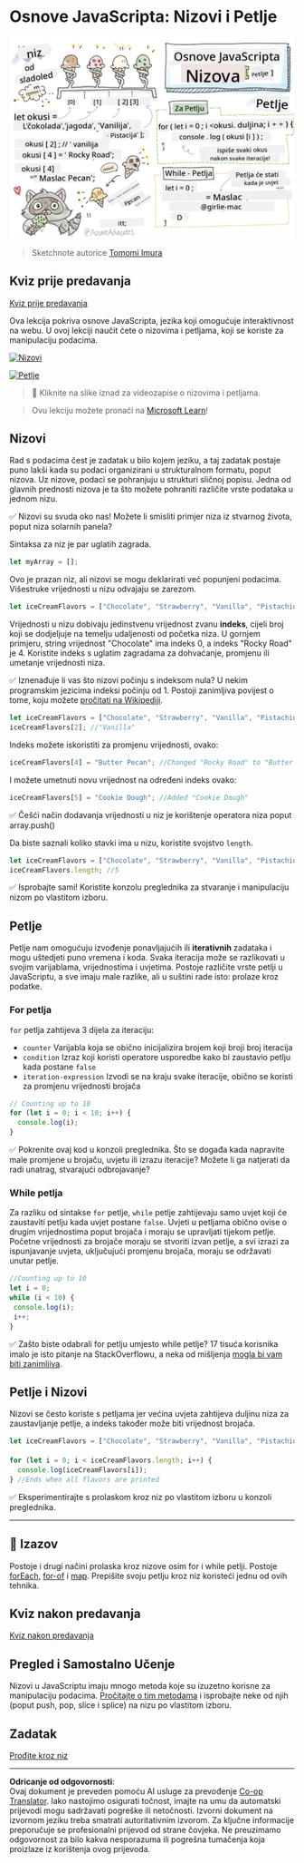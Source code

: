 <!--
CO_OP_TRANSLATOR_METADATA:
{
  "original_hash": "3f7f87871312cf6cc12662da7d973182",
  "translation_date": "2025-08-27T22:42:06+00:00",
  "source_file": "2-js-basics/4-arrays-loops/README.md",
  "language_code": "hr"
}
-->
# Osnove JavaScripta: Nizovi i Petlje

![Osnove JavaScripta - Nizovi](../../../../translated_images/webdev101-js-arrays.439d7528b8a294558d0e4302e448d193f8ad7495cc407539cc81f1afe904b470.hr.png)  
> Sketchnote autorice [Tomomi Imura](https://twitter.com/girlie_mac)

## Kviz prije predavanja  
[Kviz prije predavanja](https://ff-quizzes.netlify.app/web/quiz/13)

Ova lekcija pokriva osnove JavaScripta, jezika koji omogućuje interaktivnost na webu. U ovoj lekciji naučit ćete o nizovima i petljama, koji se koriste za manipulaciju podacima.

[![Nizovi](https://img.youtube.com/vi/1U4qTyq02Xw/0.jpg)](https://youtube.com/watch?v=1U4qTyq02Xw "Nizovi")

[![Petlje](https://img.youtube.com/vi/Eeh7pxtTZ3k/0.jpg)](https://www.youtube.com/watch?v=Eeh7pxtTZ3k "Petlje")

> 🎥 Kliknite na slike iznad za videozapise o nizovima i petljama.

> Ovu lekciju možete pronaći na [Microsoft Learn](https://docs.microsoft.com/learn/modules/web-development-101-arrays/?WT.mc_id=academic-77807-sagibbon)!

## Nizovi

Rad s podacima čest je zadatak u bilo kojem jeziku, a taj zadatak postaje puno lakši kada su podaci organizirani u strukturalnom formatu, poput nizova. Uz nizove, podaci se pohranjuju u strukturi sličnoj popisu. Jedna od glavnih prednosti nizova je ta što možete pohraniti različite vrste podataka u jednom nizu.

✅ Nizovi su svuda oko nas! Možete li smisliti primjer niza iz stvarnog života, poput niza solarnih panela?

Sintaksa za niz je par uglatih zagrada.

```javascript
let myArray = [];
```

Ovo je prazan niz, ali nizovi se mogu deklarirati već popunjeni podacima. Višestruke vrijednosti u nizu odvajaju se zarezom.

```javascript
let iceCreamFlavors = ["Chocolate", "Strawberry", "Vanilla", "Pistachio", "Rocky Road"];
```

Vrijednosti u nizu dobivaju jedinstvenu vrijednost zvanu **indeks**, cijeli broj koji se dodjeljuje na temelju udaljenosti od početka niza. U gornjem primjeru, string vrijednost "Chocolate" ima indeks 0, a indeks "Rocky Road" je 4. Koristite indeks s uglatim zagradama za dohvaćanje, promjenu ili umetanje vrijednosti niza.

✅ Iznenađuje li vas što nizovi počinju s indeksom nula? U nekim programskim jezicima indeksi počinju od 1. Postoji zanimljiva povijest o tome, koju možete [pročitati na Wikipediji](https://en.wikipedia.org/wiki/Zero-based_numbering).

```javascript
let iceCreamFlavors = ["Chocolate", "Strawberry", "Vanilla", "Pistachio", "Rocky Road"];
iceCreamFlavors[2]; //"Vanilla"
```

Indeks možete iskoristiti za promjenu vrijednosti, ovako:

```javascript
iceCreamFlavors[4] = "Butter Pecan"; //Changed "Rocky Road" to "Butter Pecan"
```

I možete umetnuti novu vrijednost na određeni indeks ovako:

```javascript
iceCreamFlavors[5] = "Cookie Dough"; //Added "Cookie Dough"
```

✅ Češći način dodavanja vrijednosti u niz je korištenje operatora niza poput array.push()

Da biste saznali koliko stavki ima u nizu, koristite svojstvo `length`.

```javascript
let iceCreamFlavors = ["Chocolate", "Strawberry", "Vanilla", "Pistachio", "Rocky Road"];
iceCreamFlavors.length; //5
```

✅ Isprobajte sami! Koristite konzolu preglednika za stvaranje i manipulaciju nizom po vlastitom izboru.

## Petlje

Petlje nam omogućuju izvođenje ponavljajućih ili **iterativnih** zadataka i mogu uštedjeti puno vremena i koda. Svaka iteracija može se razlikovati u svojim varijablama, vrijednostima i uvjetima. Postoje različite vrste petlji u JavaScriptu, a sve imaju male razlike, ali u suštini rade isto: prolaze kroz podatke.

### For petlja

`for` petlja zahtijeva 3 dijela za iteraciju:
- `counter` Varijabla koja se obično inicijalizira brojem koji broji broj iteracija
- `condition` Izraz koji koristi operatore usporedbe kako bi zaustavio petlju kada postane `false`
- `iteration-expression` Izvodi se na kraju svake iteracije, obično se koristi za promjenu vrijednosti brojača

```javascript
// Counting up to 10
for (let i = 0; i < 10; i++) {
  console.log(i);
}
```

✅ Pokrenite ovaj kod u konzoli preglednika. Što se događa kada napravite male promjene u brojaču, uvjetu ili izrazu iteracije? Možete li ga natjerati da radi unatrag, stvarajući odbrojavanje?

### While petlja

Za razliku od sintakse `for` petlje, `while` petlje zahtijevaju samo uvjet koji će zaustaviti petlju kada uvjet postane `false`. Uvjeti u petljama obično ovise o drugim vrijednostima poput brojača i moraju se upravljati tijekom petlje. Početne vrijednosti za brojače moraju se stvoriti izvan petlje, a svi izrazi za ispunjavanje uvjeta, uključujući promjenu brojača, moraju se održavati unutar petlje.

```javascript
//Counting up to 10
let i = 0;
while (i < 10) {
 console.log(i);
 i++;
}
```

✅ Zašto biste odabrali for petlju umjesto while petlje? 17 tisuća korisnika imalo je isto pitanje na StackOverflowu, a neka od mišljenja [mogla bi vam biti zanimljiva](https://stackoverflow.com/questions/39969145/while-loops-vs-for-loops-in-javascript).

## Petlje i Nizovi

Nizovi se često koriste s petljama jer većina uvjeta zahtijeva duljinu niza za zaustavljanje petlje, a indeks također može biti vrijednost brojača.

```javascript
let iceCreamFlavors = ["Chocolate", "Strawberry", "Vanilla", "Pistachio", "Rocky Road"];

for (let i = 0; i < iceCreamFlavors.length; i++) {
  console.log(iceCreamFlavors[i]);
} //Ends when all flavors are printed
```

✅ Eksperimentirajte s prolaskom kroz niz po vlastitom izboru u konzoli preglednika.

---

## 🚀 Izazov

Postoje i drugi načini prolaska kroz nizove osim for i while petlji. Postoje [forEach](https://developer.mozilla.org/docs/Web/JavaScript/Reference/Global_Objects/Array/forEach), [for-of](https://developer.mozilla.org/docs/Web/JavaScript/Reference/Statements/for...of) i [map](https://developer.mozilla.org/docs/Web/JavaScript/Reference/Global_Objects/Array/map). Prepišite svoju petlju kroz niz koristeći jednu od ovih tehnika.

## Kviz nakon predavanja  
[Kviz nakon predavanja](https://ff-quizzes.netlify.app/web/quiz/14)

## Pregled i Samostalno Učenje

Nizovi u JavaScriptu imaju mnogo metoda koje su izuzetno korisne za manipulaciju podacima. [Pročitajte o tim metodama](https://developer.mozilla.org/docs/Web/JavaScript/Reference/Global_Objects/Array) i isprobajte neke od njih (poput push, pop, slice i splice) na nizu po vlastitom izboru.

## Zadatak

[Prođite kroz niz](assignment.md)

---

**Odricanje od odgovornosti**:  
Ovaj dokument je preveden pomoću AI usluge za prevođenje [Co-op Translator](https://github.com/Azure/co-op-translator). Iako nastojimo osigurati točnost, imajte na umu da automatski prijevodi mogu sadržavati pogreške ili netočnosti. Izvorni dokument na izvornom jeziku treba smatrati autoritativnim izvorom. Za ključne informacije preporučuje se profesionalni prijevod od strane čovjeka. Ne preuzimamo odgovornost za bilo kakva nesporazuma ili pogrešna tumačenja koja proizlaze iz korištenja ovog prijevoda.